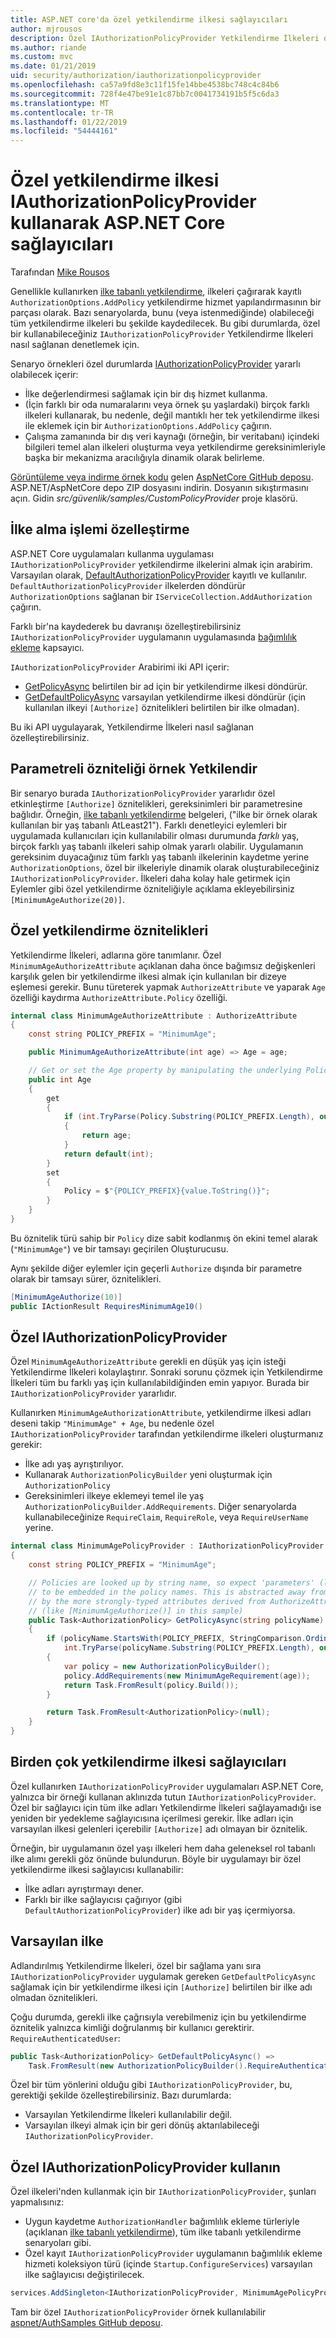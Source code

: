 ```yaml
---
title: ASP.NET core'da özel yetkilendirme ilkesi sağlayıcıları
author: mjrousos
description: Özel IAuthorizationPolicyProvider Yetkilendirme İlkeleri dinamik olarak oluşturmak için ASP.NET Core uygulamanızı kullanmayı öğrenin.
ms.author: riande
ms.custom: mvc
ms.date: 01/21/2019
uid: security/authorization/iauthorizationpolicyprovider
ms.openlocfilehash: ca57a9fd8e3c11f15fe14bbe4538bc748c4c84b6
ms.sourcegitcommit: 728f4e47be91e1c87bb7c0041734191b5f5c6da3
ms.translationtype: MT
ms.contentlocale: tr-TR
ms.lasthandoff: 01/22/2019
ms.locfileid: "54444161"
---
```

# <a name="custom-authorization-policy-providers-using-iauthorizationpolicyprovider-in-aspnet-core"></a>Özel yetkilendirme ilkesi IAuthorizationPolicyProvider kullanarak ASP.NET Core sağlayıcıları 

Tarafından [Mike Rousos](https://github.com/mjrousos)

Genellikle kullanırken [ilke tabanlı yetkilendirme](xref:security/authorization/policies), ilkeleri çağırarak kayıtlı `AuthorizationOptions.AddPolicy` yetkilendirme hizmet yapılandırmasının bir parçası olarak. Bazı senaryolarda, bunu (veya istenmediğinde) olabileceği tüm yetkilendirme ilkeleri bu şekilde kaydedilecek. Bu gibi durumlarda, özel bir kullanabileceğiniz `IAuthorizationPolicyProvider` Yetkilendirme İlkeleri nasıl sağlanan denetlemek için.

Senaryo örnekleri özel durumlarda [IAuthorizationPolicyProvider](/dotnet/api/microsoft.aspnetcore.authorization.iauthorizationpolicyprovider) yararlı olabilecek içerir:

* İlke değerlendirmesi sağlamak için bir dış hizmet kullanma.
* (İçin farklı bir oda numaralarını veya örnek şu yaşlardaki) birçok farklı ilkeleri kullanarak, bu nedenle, değil mantıklı her tek yetkilendirme ilkesi ile eklemek için bir `AuthorizationOptions.AddPolicy` çağırın.
* Çalışma zamanında bir dış veri kaynağı (örneğin, bir veritabanı) içindeki bilgileri temel alan ilkeleri oluşturma veya yetkilendirme gereksinimleriyle başka bir mekanizma aracılığıyla dinamik olarak belirleme.

[Görüntüleme veya indirme örnek kodu](https://github.com/aspnet/AspNetCore/tree/release/2.2/src/Security/samples/CustomPolicyProvider) gelen [AspNetCore GitHub deposu](https://github.com/aspnet/AspNetCore). ASP.NET/AspNetCore depo ZIP dosyasını indirin. Dosyanın sıkıştırmasını açın. Gidin *src/güvenlik/samples/CustomPolicyProvider* proje klasörü.

## <a name="customize-policy-retrieval"></a>İlke alma işlemi özelleştirme

ASP.NET Core uygulamaları kullanma uygulaması `IAuthorizationPolicyProvider` yetkilendirme ilkelerini almak için arabirim. Varsayılan olarak, [DefaultAuthorizationPolicyProvider](/dotnet/api/microsoft.aspnetcore.authorization.defaultauthorizationpolicyprovider) kayıtlı ve kullanılır. `DefaultAuthorizationPolicyProvider` ilkelerden döndürür `AuthorizationOptions` sağlanan bir `IServiceCollection.AddAuthorization` çağırın.

Farklı bir'na kaydederek bu davranışı özelleştirebilirsiniz `IAuthorizationPolicyProvider` uygulamanın uygulamasında [bağımlılık ekleme](xref:fundamentals/dependency-injection) kapsayıcı. 

`IAuthorizationPolicyProvider` Arabirimi iki API içerir:

* [GetPolicyAsync](/dotnet/api/microsoft.aspnetcore.authorization.iauthorizationpolicyprovider.getpolicyasync#Microsoft_AspNetCore_Authorization_IAuthorizationPolicyProvider_GetPolicyAsync_System_String_) belirtilen bir ad için bir yetkilendirme ilkesi döndürür.
* [GetDefaultPolicyAsync](/dotnet/api/microsoft.aspnetcore.authorization.iauthorizationpolicyprovider.getdefaultpolicyasync) varsayılan yetkilendirme ilkesi döndürür (için kullanılan ilkeyi `[Authorize]` öznitelikleri belirtilen bir ilke olmadan). 

Bu iki API uygulayarak, Yetkilendirme İlkeleri nasıl sağlanan özelleştirebilirsiniz.

## <a name="parameterized-authorize-attribute-example"></a>Parametreli özniteliği örnek Yetkilendir

Bir senaryo burada `IAuthorizationPolicyProvider` yararlıdır özel etkinleştirme `[Authorize]` öznitelikleri, gereksinimleri bir parametresine bağlıdır. Örneğin, [ilke tabanlı yetkilendirme](xref:security/authorization/policies) belgeleri, ("ilke bir örnek olarak kullanılan bir yaş tabanlı AtLeast21"). Farklı denetleyici eylemleri bir uygulamada kullanıcıları için kullanılabilir olması durumunda *farklı* yaş, birçok farklı yaş tabanlı ilkeleri sahip olmak yararlı olabilir. Uygulamanın gereksinim duyacağınız tüm farklı yaş tabanlı ilkelerinin kaydetme yerine `AuthorizationOptions`, özel bir ilkeleriyle dinamik olarak oluşturabileceğiniz `IAuthorizationPolicyProvider`. İlkeleri daha kolay hale getirmek için Eylemler gibi özel yetkilendirme özniteliğiyle açıklama ekleyebilirsiniz `[MinimumAgeAuthorize(20)]`.

## <a name="custom-authorization-attributes"></a>Özel yetkilendirme öznitelikleri

Yetkilendirme İlkeleri, adlarına göre tanımlanır. Özel `MinimumAgeAuthorizeAttribute` açıklanan daha önce bağımsız değişkenleri karşılık gelen bir yetkilendirme ilkesi almak için kullanılan bir dizeye eşlemesi gerekir. Bunu türeterek yapmak `AuthorizeAttribute` ve yaparak `Age` özelliği kaydırma `AuthorizeAttribute.Policy` özelliği.

```csharp
internal class MinimumAgeAuthorizeAttribute : AuthorizeAttribute
{
    const string POLICY_PREFIX = "MinimumAge";

    public MinimumAgeAuthorizeAttribute(int age) => Age = age;

    // Get or set the Age property by manipulating the underlying Policy property
    public int Age
    {
        get
        {
            if (int.TryParse(Policy.Substring(POLICY_PREFIX.Length), out var age))
            {
                return age;
            }
            return default(int);
        }
        set
        {
            Policy = $"{POLICY_PREFIX}{value.ToString()}";
        }
    }
}
```

Bu öznitelik türü sahip bir `Policy` dize sabit kodlanmış ön ekini temel alarak (`"MinimumAge"`) ve bir tamsayı geçirilen Oluşturucusu.

Aynı şekilde diğer eylemler için geçerli `Authorize` dışında bir parametre olarak bir tamsayı sürer, öznitelikleri.

```csharp
[MinimumAgeAuthorize(10)]
public IActionResult RequiresMinimumAge10()
```

## <a name="custom-iauthorizationpolicyprovider"></a>Özel IAuthorizationPolicyProvider

Özel `MinimumAgeAuthorizeAttribute` gerekli en düşük yaş için isteği Yetkilendirme İlkeleri kolaylaştırır. Sonraki sorunu çözmek için Yetkilendirme İlkeleri tüm bu farklı yaş için kullanılabildiğinden emin yapıyor. Burada bir `IAuthorizationPolicyProvider` yararlıdır.

Kullanırken `MinimumAgeAuthorizationAttribute`, yetkilendirme ilkesi adları deseni takip `"MinimumAge" + Age`, bu nedenle özel `IAuthorizationPolicyProvider` tarafından yetkilendirme ilkeleri oluşturmanız gerekir:

* İlke adı yaş ayrıştırılıyor.
* Kullanarak `AuthorizationPolicyBuilder` yeni oluşturmak için `AuthorizationPolicy`
* Gereksinimleri ilkeye eklemeyi temel ile yaş `AuthorizationPolicyBuilder.AddRequirements`. Diğer senaryolarda kullanabileceğinize `RequireClaim`, `RequireRole`, veya `RequireUserName` yerine.

```csharp
internal class MinimumAgePolicyProvider : IAuthorizationPolicyProvider
{
    const string POLICY_PREFIX = "MinimumAge";

    // Policies are looked up by string name, so expect 'parameters' (like age)
    // to be embedded in the policy names. This is abstracted away from developers
    // by the more strongly-typed attributes derived from AuthorizeAttribute
    // (like [MinimumAgeAuthorize()] in this sample)
    public Task<AuthorizationPolicy> GetPolicyAsync(string policyName)
    {
        if (policyName.StartsWith(POLICY_PREFIX, StringComparison.OrdinalIgnoreCase) &&
            int.TryParse(policyName.Substring(POLICY_PREFIX.Length), out var age))
        {
            var policy = new AuthorizationPolicyBuilder();
            policy.AddRequirements(new MinimumAgeRequirement(age));
            return Task.FromResult(policy.Build());
        }

        return Task.FromResult<AuthorizationPolicy>(null);
    }
}
```

## <a name="multiple-authorization-policy-providers"></a>Birden çok yetkilendirme ilkesi sağlayıcıları

Özel kullanırken `IAuthorizationPolicyProvider` uygulamaları ASP.NET Core, yalnızca bir örneği kullanan aklınızda tutun `IAuthorizationPolicyProvider`. Özel bir sağlayıcı için tüm ilke adları Yetkilendirme İlkeleri sağlayamadığı ise yeniden bir yedekleme sağlayıcısına içerilmesi gerekir. İlke adları için varsayılan ilkesi gelenleri içerebilir `[Authorize]` adı olmayan bir öznitelik.

Örneğin, bir uygulamanın özel yaşı ilkeleri hem daha geleneksel rol tabanlı ilke alımı gerekli göz önünde bulundurun. Böyle bir uygulamayı bir özel yetkilendirme ilkesi sağlayıcısı kullanabilir:

* İlke adları ayrıştırmayı dener. 
* Farklı bir ilke sağlayıcısı çağırıyor (gibi `DefaultAuthorizationPolicyProvider`) ilke adı bir yaş içermiyorsa.

## <a name="default-policy"></a>Varsayılan ilke

Adlandırılmış Yetkilendirme İlkeleri, özel bir sağlama yanı sıra `IAuthorizationPolicyProvider` uygulamak gereken `GetDefaultPolicyAsync` sağlamak için bir yetkilendirme ilkesi için `[Authorize]` belirtilen bir ilke adı olmadan öznitelikleri.

Çoğu durumda, gerekli ilke çağrısıyla verebilmeniz için bu yetkilendirme öznitelik yalnızca kimliği doğrulanmış bir kullanıcı gerektirir. `RequireAuthenticatedUser`:

```csharp
public Task<AuthorizationPolicy> GetDefaultPolicyAsync() => 
    Task.FromResult(new AuthorizationPolicyBuilder().RequireAuthenticatedUser().Build());
```

Özel bir tüm yönlerini olduğu gibi `IAuthorizationPolicyProvider`, bu, gerektiği şekilde özelleştirebilirsiniz. Bazı durumlarda:

* Varsayılan Yetkilendirme İlkeleri kullanılabilir değil.
* Varsayılan ilkeyi almak için bir geri dönüş aktarılabileceği `IAuthorizationPolicyProvider`.

## <a name="use-a-custom-iauthorizationpolicyprovider"></a>Özel IAuthorizationPolicyProvider kullanın

Özel ilkeleri'nden kullanmak için bir `IAuthorizationPolicyProvider`, şunları yapmalısınız:

* Uygun kaydetme `AuthorizationHandler` bağımlılık ekleme türleriyle (açıklanan [ilke tabanlı yetkilendirme](xref:security/authorization/policies#authorization-handlers)), tüm ilke tabanlı yetkilendirme senaryoları gibi.
* Özel kayıt `IAuthorizationPolicyProvider` uygulamanın bağımlılık ekleme hizmeti koleksiyon türü (içinde `Startup.ConfigureServices`) varsayılan ilke sağlayıcısı değiştirilecek.

```csharp
services.AddSingleton<IAuthorizationPolicyProvider, MinimumAgePolicyProvider>();
```

Tam bir özel `IAuthorizationPolicyProvider` örnek kullanılabilir [aspnet/AuthSamples GitHub deposu](https://github.com/aspnet/AspNetCore/tree/release/2.2/src/Security/samples/CustomPolicyProvider).
